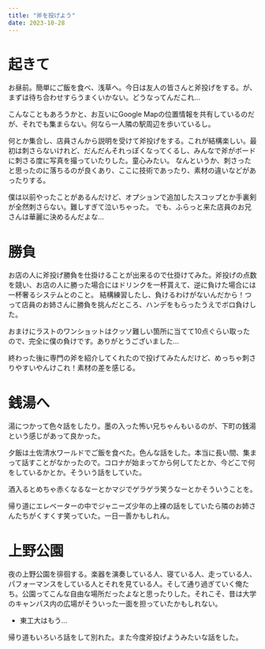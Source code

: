 ```yaml
---
title: "斧を投げよう"
date: 2023-10-28
---
```


# 起きて
お昼前。簡単にご飯を食べ、浅草へ。今日は友人の皆さんと斧投げをする。が、まずは待ち合わせすらうまくいかない。どうなってんだこれ...

こんなこともあろうかと、お互いにGoogle Mapの位置情報を共有しているのだが、それでも集まらない。何なら一人隣の駅周辺を歩いているし。

何とか集合し、店員さんから説明を受けて斧投げをする。これが結構楽しい。最初は刺さらないけれど、だんだんそれっぽくなってくるし、みんなで斧がボードに刺さる度に写真を撮っていたりした。童心みたい。
なんというか、刺さったと思ったのに落ちるのが良くあり、ここに技術であったり、素材の違いなどがあったりする。

僕は以前やったことがあるんだけど、オプションで追加したスコップとか手裏剣が全然刺さらない。難しすぎて泣いちゃった。
でも、ふらっと来た店員のお兄さんは華麗に決めるんだよな...

# 勝負
お店の人に斧投げ勝負を仕掛けることが出来るので仕掛けてみた。斧投げの点数を競い、お店の人に勝った場合にはドリンクを一杯貰えて、逆に負けた場合には一杯奢るシステムとのこと。
結構練習したし、負けるわけがないんだから！つって店員のお姉さんに勝負を挑んだところ、ハンデをもらったうえでボロ負けした。

おまけにラストのワンショットはクッソ難しい箇所に当てて10点ぐらい取ったので、完全に僕の負けです。ありがとうございました...

終わった後に専門の斧を紹介してくれたので投げてみたんだけど、めっちゃ刺さりやすいやんけこれ！素材の差を感じる。

# 銭湯へ
湯につかって色々話をしたり。墨の入った怖い兄ちゃんもいるのが、下町の銭湯という感じがあって良かった。

夕飯は土佐清水ワールドでご飯を食べた。色んな話をした。本当に長い間、集まって話すことがなかったので。コロナが始まってから何してたとか、今どこで何をしているかとか。そういう話をしていた。

酒入るとめちゃ赤くなるなーとかマジでゲラゲラ笑うなーとかそういうことを。

帰り道にエレベーターの中でジャニーズ少年の上裸の話をしていたら隣のお姉さんたちがくすくす笑っていた。一日一善かもしれん。

# 上野公園
夜の上野公園を徘徊する。楽器を演奏している人、寝ている人、走っている人、パフォーマンスをしている人とそれを見ている人。そして通り過ぎていく俺たち。公園ってこんな自由な場所だったよなと思ったりした。それこそ、昔は大学のキャンパス内の広場がそういった一面を担っていたかもしれない。
- 東工大はもう...

帰り道もいろいろ話をして別れた。また今度斧投げようみたいな話をした。